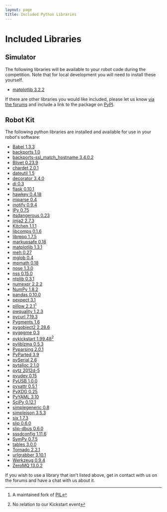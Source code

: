 ```yaml
---
layout: page
title: Included Python Libraries
---
```


Included Libraries
==================

Simulator
---------

The following libraries will be available to your robot code during the
competition. Note that for local development you will need to install these
yourself.

<!-- updating this list? Also update https://github.com/srobo/competition-simulator/blob/master/libraries.txt -->

 * [matplotlib 3.2.2](https://pypi.org/project/matplotlib/3.2.2/)

If there are other libraries you would like included, please let us know
[via the forums](/forum) and include a link to the package on [PyPI](https://pypi.org/).

Robot Kit
---------

The following python libraries are installed and available for use in your robot's software:

 * [Babel 1.3.3](http://babel.pocoo.org/)
 * [backports 1.0](https://pypi.python.org/pypi/backports/1.0)
 * [backports-ssl_match_hostname 3.4.0.2](https://pypi.python.org/pypi/backports.ssl_match_hostname)
 * [Blivet 0.23.9](http://fedoraproject.org/wiki/Blivet)
 * [chardet 2.0.1](https://pypi.python.org/pypi/chardet)
 * [dateutil 1.5](https://labix.org/python-dateutil)
 * [decorator 3.4.0](https://pypi.python.org/pypi/decorator)
 * [di 0.3](https://apps.fedoraproject.org/packages/python-di)
 * [flask 0.10.1](http://flask.pocoo.org)
 * [hawkey 0.4.18](https://apps.fedoraproject.org/packages/python-hawkey)
 * [iniparse 0.4](http://code.google.com/p/iniparse)
 * [inotify 0.9.4](http://pyinotify.sourceforge.net)
 * [IPy 0.75](http://pypi.python.org/pypi/IPy)
 * [itsdangerous 0.23](http://pythonhosted.org/itsdangerous/)
 * [jinja2 2.7.3](http://jinja.pocoo.org)
 * [Kitchen 1.1.1](https://pypi.python.org/pypi/kitchen)
 * [libcomps 0.1.6](https://github.com/midnightercz/libcomps)
 * [librepo 1.7.5](http://github.com/Tojaj/librepo)
 * [markupsafe 0.18](https://pypi.python.org/pypi/MarkupSafe)
 * [matplotlib 1.3.1](http://matplotlib.org/)
 * [meh 0.27](https://apps.fedoraproject.org/packages/python-meh)
 * [mglob 0.4](https://pypi.python.org/pypi/mglob)
 * [mpmath 0.18](https://code.google.com/p/mpmath/)
 * [nose 1.3.0](http://nose.readthedocs.org/)
 * [nss 0.15.0](https://pypi.python.org/pypi/python-nss)
 * [ntplib 0.3.1](https://pypi.python.org/pypi/ntplib/)
 * [numexpr 2.2.2](https://github.com/pydata/numexpr)
 * [NumPy 1.8.2](http://www.numpy.org/)
 * [pandas 0.10.0](http://pandas.pydata.org/)
 * [pexpect 3.1](http://pexpect.readthedocs.org/en/latest/)
 * [pillow 2.2.1](http://pillow.readthedocs.org/)[^1]
 * [pwquality 1.2.3](https://apps.fedoraproject.org/packages/python-pwquality)
 * [pycurl 7.19.3](http://pycurl.sourceforge.net/)
 * [Pygments 1.6](http://pygments.org/)
 * [pygobject2 2.28.6](https://apps.fedoraproject.org/packages/pygobject2)
 * [pygpgme 0.3](https://pypi.python.org/pypi/pygpgme/0.3)
 * [pykickstart 1.99.48](https://fedoraproject.org/wiki/Pykickstart)[^2]
 * [pyliblzma 0.5.3](https://pypi.python.org/pypi/pyliblzma)
 * [Pyparsing 2.0.1](http://pyparsing.wikispaces.com/)
 * [PyParted 3.9](https://fedorahosted.org/pyparted/)
 * [pySerial 2.6](http://pyserial.sourceforge.net/)
 * [pytalloc 2.1.0](https://apps.fedoraproject.org/packages/pytalloc)
 * [pytz 2012d-5](http://pytz.sourceforge.net/)
 * [pyudev 0.15](https://pyudev.readthedocs.org)
 * [PyUSB 1.0.0](http://pyusb.sourceforge.net/)
 * [pyxattr 0.5.1](http://pyxattr.k1024.org/)
 * [PyXDG 0.25](http://freedesktop.org/wiki/Software/pyxdg)
 * [PyYAML 3.10](http://pyyaml.org/)
 * [SciPy 0.12.1](http://www.scipy.org/)
 * [simplegeneric 0.8](https://pypi.python.org/pypi/simplegeneric)
 * [simplejson 3.5.3](https://pypi.python.org/pypi/simplejson)
 * [six 1.7.3](https://pypi.python.org/pypi/six)
 * [slip 0.6.0](https://fedorahosted.org/python-slip/)
 * [slip-dbus 0.6.0](https://apps.fedoraproject.org/packages/python-slip-dbus)
 * [sssdconfig 1.11.6](https://apps.fedoraproject.org/packages/python-sssdconfig)
 * [SymPy 0.7.5](http://sympy.org/)
 * [tables 3.0.0](https://pypi.python.org/pypi/tables)
 * [Tornado 2.2.1](http://www.tornadoweb.org/)
 * [urlgrabber 3.10.1](http://urlgrabber.baseurl.org)
 * [Werkzeug 0.9.4](http://werkzeug.pocoo.org/)
 * [ZeroMQ 13.0.2](http://zeromq.org/bindings:python)

[^1]: A maintained fork of [PIL](http://www.pythonware.com/products/pil/)
[^2]: No relation to our Kickstart event

If you wish to use a library that isn't listed above, get in contact with us on the forums and have a chat with us about it.
